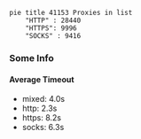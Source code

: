 
```mermaid
pie title 41153 Proxies in list
    "HTTP" : 28440
    "HTTPS": 9996
    "SOCKS" : 9416
```

### Some Info
#### Average Timeout

- mixed: 4.0s
- http: 2.3s
- https: 8.2s
- socks: 6.3s